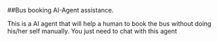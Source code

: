 ##Bus booking AI-Agent assistance.

This is a AI agent that will help a human to book the bus without doing his/her self manually.
You just need to chat with this agent